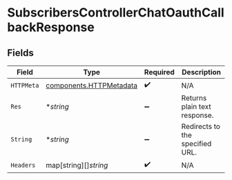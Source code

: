 # SubscribersControllerChatOauthCallbackResponse


## Fields

| Field                                                              | Type                                                               | Required                                                           | Description                                                        |
| ------------------------------------------------------------------ | ------------------------------------------------------------------ | ------------------------------------------------------------------ | ------------------------------------------------------------------ |
| `HTTPMeta`                                                         | [components.HTTPMetadata](../../models/components/httpmetadata.md) | :heavy_check_mark:                                                 | N/A                                                                |
| `Res`                                                              | **string*                                                          | :heavy_minus_sign:                                                 | Returns plain text response.                                       |
| `String`                                                           | **string*                                                          | :heavy_minus_sign:                                                 | Redirects to the specified URL.                                    |
| `Headers`                                                          | map[string][]*string*                                              | :heavy_check_mark:                                                 | N/A                                                                |
